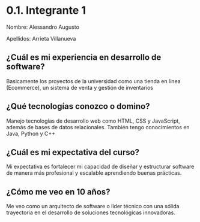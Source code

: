 # 0.1. Integrante 1

Nombre: Alessandro Augusto

Apellidos: Arrieta Villanueva

## ¿Cuál es mi experiencia en desarrollo de software?
Basicamente los proyectos de la universidad como una tienda en línea (Ecommerce), un sistema de venta y gestión de inventarios

## ¿Qué tecnologías conozco o domino?
Manejo tecnologías de desarrollo web como HTML, CSS y JavaScript, además de bases de datos relacionales. También tengo conocimientos en Java, Python y C++

## ¿Cuál es mi expectativa del curso?
Mi expectativa es fortalecer mi capacidad de diseñar y estructurar software de manera más profesional y escalable aprendiendo buenas prácticas.

## ¿Cómo me veo en 10 años?
Me veo como un arquitecto de software o líder técnico con una sólida trayectoria en el desarrollo de soluciones tecnológicas innovadoras.